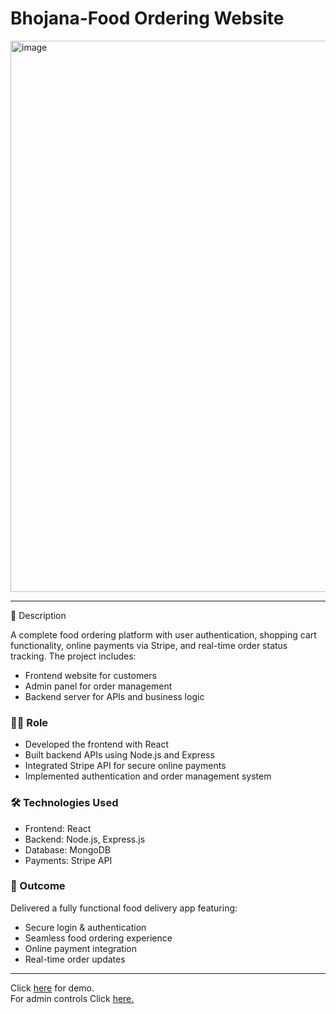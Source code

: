 <h1>Bhojana-Food Ordering Website</h1>
<img width="1661" height="882" alt="image" src="https://github.com/user-attachments/assets/bac40227-90cc-42f8-9124-db0c0eb86c12" />
<hr/>
📌 Description

A complete food ordering platform with user authentication, shopping cart functionality, online payments via Stripe, and real-time order status tracking. The project includes:

* Frontend website for customers
* Admin panel for order management
* Backend server for APIs and business logic

### 👨‍💻 Role

* Developed the frontend with React
* Built backend APIs using Node.js and Express
* Integrated Stripe API for secure online payments
* Implemented authentication and order management system

### 🛠 Technologies Used

* Frontend: React
* Backend: Node.js, Express.js
* Database: MongoDB
* Payments: Stripe API

### 🚀 Outcome

Delivered a fully functional food delivery app featuring:

* Secure login & authentication
* Seamless food ordering experience
* Online payment integration
* Real-time order updates
<hr/>
Click <a href="https://bhojana-frontend.onrender.com">here</a> for demo.
<br/>
For admin controls Click <a href="https://bhojana-admin.onrender.com/list">here.</a>
